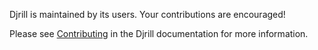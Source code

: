 Djrill is maintained by its users. Your contributions are encouraged!

Please see [Contributing](https://djrill.readthedocs.io/en/latest/contributing/)
in the Djrill documentation for more information.
